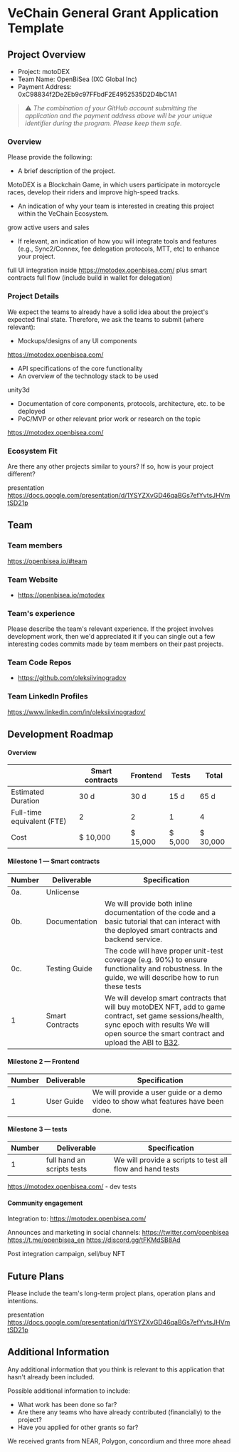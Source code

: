 # VeChain General Grant Application Template

## Project Overview 

- Project: motoDEX
- Team Name: OpenBiSea (IXC Global Inc) 
- Payment Address: 0xC98834f2De2Eb9c97FFbdF2E4952535D2D4bC1A1

> ⚠️ *The combination of your GitHub account submitting the application and the payment address above will be your unique identifier during the program. Please keep them safe.*

### Overview

Please provide the following:
- A brief description of the project.

MotoDEX is a Blockchain Game, in which users participate in motorcycle races, 
develop their riders and improve high-speed tracks.

- An indication of why your team is interested in creating this project within the VeChain Ecosystem.

grow active users and sales

- If relevant, an indication of how you will integrate tools and features (e.g., Sync2/Connex, fee delegation protocols, MTT, etc) to enhance your project.

full UI integration inside https://motodex.openbisea.com/ plus smart contracts full flow (include build in wallet for delegation) 

### Project Details

We expect the teams to already have a solid idea about the project's expected final state.
Therefore, we ask the teams to submit (where relevant):
- Mockups/designs of any UI components

https://motodex.openbisea.com/

- API specifications of the core functionality
- An overview of the technology stack to be used

unity3d

- Documentation of core components, protocols, architecture, etc. to be deployed
- PoC/MVP or other relevant prior work or research on the topic

https://motodex.openbisea.com/

### Ecosystem Fit
Are there any other projects similar to yours? If so, how is your project different?

presentation https://docs.google.com/presentation/d/1YSYZXvGD46qaBGs7efYvtsJHVmtSD21p

## Team 

### Team members

https://openbisea.io/#team

### Team Website

- https://openbisea.io/motodex

### Team's experience

Please describe the team's relevant experience. If the project involves development work, then we'd appreciated it if you can single out a few interesting codes commits made by team members on their past projects. 

### Team Code Repos

- https://github.com/oleksiivinogradov

### Team LinkedIn Profiles

https://www.linkedin.com/in/oleksiivinogradov/

## Development Roadmap 


#### Overview

|  | Smart contracts | Frontend | Tests | Total |
| - | - |- | - |- | 
| Estimated Duration | 30 d | 30 d | 15 d | 65 d |
| Full-time equivalent (FTE) | 2 | 2 | 1 | 4 |
| Cost  | $ 10,000 | $ 15,000 | $ 5,000| $ 30,000|

#### Milestone 1 — Smart contracts

| Number | Deliverable | Specification |
|-|-|-|
| 0a.| Unlicense |
| 0b. | Documentation | We will provide both inline documentation of the code and a basic tutorial that can interact with the deployed smart contracts and backend service. |
| 0c. | Testing Guide | The code will have proper unit-test coverage (e.g. 90%) to ensure functionality and robustness. In the guide, we will describe how to run these tests |
| 1 | Smart Contracts | We will develop smart contracts that will buy motoDEX NFT, add to game contract, set game sessions/health, sync epoch with results We will open source the smart contract and upload the ABI to [B32](https://github.com/vechain/b32). |


#### Milestone 2  —  Frontend
| Number | Deliverable | Specification |
|-|-|-|
| 1 | User Guide | We will provide a user guide or a demo video to show what features have been done.  |

#### Milestone 3  —  tests
| Number | Deliverable | Specification |
|-|-|-|
| 1 | full hand an scripts tests | We will provide a scripts to test all flow and hand tests  |

 

https://motodex.openbisea.com/ - dev tests


#### Community engagement

Integration to:
https://motodex.openbisea.com/

Announces and marketing in social channels:
https://twitter.com/openbisea
https://t.me/openbisea_en
https://discord.gg/tFKMdSB8Ad

Post integration campaign, sell/buy NFT


## Future Plans

Please include the team's long-term project plans, operation plans and intentions.

presentation https://docs.google.com/presentation/d/1YSYZXvGD46qaBGs7efYvtsJHVmtSD21p

## Additional Information 

Any additional information that you think is relevant to this application that hasn't already been included.

Possible additional information to include:
- What work has been done so far?
- Are there any teams who have already contributed (financially) to the project?
- Have you applied for other grants so far?

We received grants from NEAR, Polygon, concordium and three more ahead 
